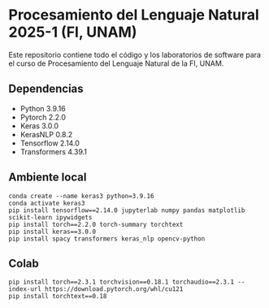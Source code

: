 # Procesamiento del Lenguaje Natural 2025-1 (FI, UNAM)

Este repositorio contiene todo el código y los laboratorios de software para el curso de Procesamiento del Lenguaje Natural de la FI, UNAM.

## Dependencias
- Python 3.9.16
- Pytorch 2.2.0
- Keras 3.0.0
- KerasNLP 0.8.2
- Tensorflow 2.14.0
- Transformers 4.39.1

## Ambiente local
```
conda create --name keras3 python=3.9.16
conda activate keras3
pip install tensorflow==2.14.0 jupyterlab numpy pandas matplotlib scikit-learn ipywidgets
pip install torch==2.2.0 torch-summary torchtext
pip install keras==3.0.0
pip install spacy transformers keras_nlp opencv-python
```

## Colab
```
pip install torch==2.3.1 torchvision==0.18.1 torchaudio==2.3.1 --index-url https://download.pytorch.org/whl/cu121
pip install torchtext==0.18
```